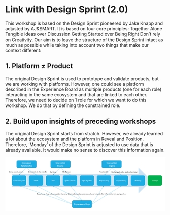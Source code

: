 # Link with Design Sprint \(2.0\)

This workshop is based on the Design Sprint pioneered by Jake Knapp and adjusted by AJ&SMART. It is based on four core principles: Together Alone Tangible ideas over Discussion Getting Started over Being Right Don’t rely on Creativity. Our aim is to leave the structure of the Design Sprint intact as much as possible while taking into account two things that make our context different:

## 1. Platform ≠ Product

The original Design Sprint is used to prototype and validate products, but we are working with platforms. However, one could see a platform described in the Experience Board as multiple products \(one for each role\) interacting in the same ecosystem and that are linked to each other. Therefore, we need to decide on 1 role for which we want to do this workshop. We do that by defining the constrained role.

## 2. Build upon insights of preceding workshops

The original Design Sprint starts from stratch. However, we already learned a lot about the ecosystem and the platform in Reveal and Position. Therefore, ‘Monday’ of the Design Sprint is adjusted to use data that is already available. It would make no sense to discover this information again.

![The inputs that are provided by Position canvases.](../.gitbook/assets/image%20%2817%29.png)




